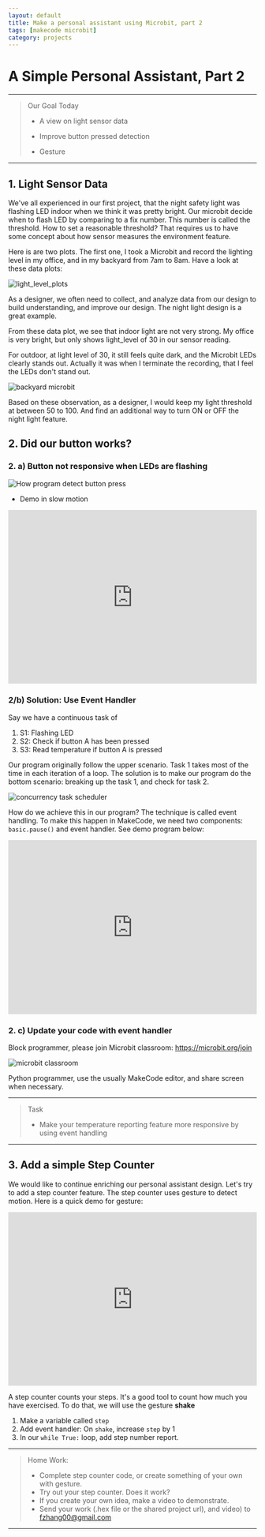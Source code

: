 ```yaml
---
layout: default
title: Make a personal assistant using Microbit, part 2
tags: [makecode microbit]
category: projects
---
```

# A Simple Personal Assistant, Part 2

*** 

> Our Goal Today
>
> - A view on light sensor data
>
> - Improve button pressed detection
>
> - Gesture

***
## 1. Light Sensor Data

We've all experienced in our first project, that the night safety light was flashing LED indoor when we think it was pretty bright. Our microbit decide when to flash LED by comparing to a fix number. This number is called the threshold. How to set a reasonable threshold? That requires us to have some concept about how sensor measures the environment feature. 

Here is are two plots. The first one, I took a Microbit and record the lighting level in my office, and in my backyard from 7am to 8am. Have a look at these data plots: 

![light_level_plots](/assets/light_level_plots.PNG)

As a designer, we often need to collect, and analyze data from our design to build understanding, and improve our design. The night light design is a great example. 

From these data plot, we see that indoor light are not very strong. My office is very bright, but only shows light_level of 30 in our sensor reading. 

For outdoor, at light level of 30, it still feels quite dark, and the Microbit LEDs clearly stands out. Actually it was when I terminate the recording, that I feel the LEDs don't stand out. 

![backyard microbit](https://lh3.googleusercontent.com/KG-3HJWyrM6noQgyhqkkiWGU5m97X1SLq_OaLoneMoljInC1J5WhsQX5KCiRimtqbjo_qGk_2aqCjhkGvdRBLOZdj89dcFNjvNTZyYQdTgO7aVFaWtucBAAISVEmOfgPJkCLYuojQbMRVcD6-2uoux_zpZCKRyZoewVlSCdvn4Ab4RAq3BBTSM0NKh_SBHeRuGW_E0yA5Y4v83D2Gf0BgpA4p_Eg6Krf01cgGcdBeRFrTde9NFIURS66Bna-GukkvU0dyu0GSc8P9y-tK4-ZF5njSRzEhvue5mz2Huotce1bNS7YxUtSh_p9R_NEHDA1zcKS4Ja2kVupUXG649WailU9L1SnTnfqAbl9BtZ58d4dNyTw5yzrsV1I69Tvt5Qod2S0oPV6sMnCpwIDx9fzD6nXEjLRj4mY3wMt4z_5oeIntbgxCJpb-AsegEQVSqd71yPFddnMsjUoDkkzCkjhw1Mg31YQtFqrU5ucfXjvG3n2xSCYFg-Hj3yHOjM-a49hA5AhwKnga7_xVs5ivamWdVwVDm9pjeSwLX_Tjtl0ic_O1ppams-FbD_nDM7CNG7V_HRXr3j9TkvjQsfJbj6cd63_B1muopSgw_u1LP1ZqhPXRvpw9s4mxDtSGcQQA6jJ_7HGLzwqeOyBeY7K897hg5oikWj3SpEt7QdyPxF16sQk6YWjffaI65AACBLInWo=w769-h947-no?authuser=0)

Based on these observation, as a designer, I would keep my light threshold at between 50 to 100. And find an additional way to turn ON or OFF the night light feature. 


## 2. Did our button works? 

### 2. a) Button not responsive when LEDs are flashing

![How program detect button press](/assets/2020_10_01_how_button_work.png)

* Demo in slow motion

<div style="position:relative;height:0;padding-bottom:70%;overflow:hidden;"><iframe style="position:absolute;top:0;left:0;width:100%;height:100%;" src="https://makecode.microbit.org/#pub:_0tjKU2a1rYfe" frameborder="0" sandbox="allow-popups allow-forms allow-scripts allow-same-origin"></iframe></div>

### 2/b) Solution: Use Event Handler

Say we have a continuous task of 

1. S1: Flashing LED
2. S2: Check if button A has been pressed
3. S3: Read temperature if button A is pressed

Our program originally follow the upper scenario. Task 1 takes most of the time in each iteration of a loop. The solution is to make our program do the bottom scenario: breaking up the task 1, and check for task 2. 

![concurrency task scheduler](/assets/concurrency.png)

How do we achieve this in our program? The technique is called event handling. To make this happen in MakeCode, we need two components: ```basic.pause()``` and event handler.  See demo program below: 

<div style="position:relative;height:0;padding-bottom:70%;overflow:hidden;"><iframe style="position:absolute;top:0;left:0;width:100%;height:100%;" src="https://makecode.microbit.org/#pub:_Kjw6dJATmcCA" frameborder="0" sandbox="allow-popups allow-forms allow-scripts allow-same-origin"></iframe></div>

### 2. c) Update your code with event handler

Block programmer, please join Microbit classroom: https://microbit.org/join

![microbit classroom](/assets/microbit_block_classroom.PNG)

Python programmer, use the usually MakeCode editor, and share screen when necessary. 

*** 

> Task
>
> - Make your temperature reporting feature more responsive by using event handling
>

***

## 3. Add a simple Step Counter 

We would like to continue enriching our personal assistant design. Let's try to add a step counter feature. The step counter uses gesture to detect motion. Here is a quick demo for gesture: 

<div style="position:relative;height:0;padding-bottom:70%;overflow:hidden;"><iframe style="position:absolute;top:0;left:0;width:100%;height:100%;" src="https://makecode.microbit.org/#pub:_J4Ca43W1k0yA" frameborder="0" sandbox="allow-popups allow-forms allow-scripts allow-same-origin"></iframe></div>


A step counter counts your steps. It's a good tool to count how much you have exercised. To do that, we will use the gesture **shake**

1. Make a variable called ```step```
2. Add event handler: On ```shake```, increase ```step``` by 1
3. In our ```while True:``` loop, add step number report.

***
> Home Work: 
> 
> - Complete step counter code, or create something of your own with gesture. 
> - Try out your step counter. Does it work? 
> - If you create your own idea, make a video to demonstrate. 
> - Send your work (.hex file or the shared project url), and video) to fzhang00@gmail.com
>
***